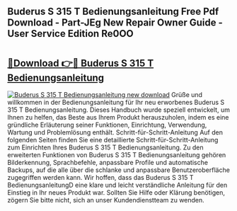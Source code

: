 ## Buderus S 315 T Bedienungsanleitung Free Pdf Download - Part-JEg New Repair Owner Guide - User Service Edition Re0OO

# <h2><a href="http://df0j5su.blite.top/?on=Buderus+S+315+T+Bedienungsanleitung">🔗Download 👉🔴 Buderus S 315 T Bedienungsanleitung</a></h2>

[![Buderus S 315 T Bedienungsanleitung new download](https://i.imgur.com/lujVjoI.png)](http://df0j5su.blite.top/?on=Buderus+S+315+T+Bedienungsanleitung)
Grüße und willkommen in der Bedienungsanleitung für Ihr neu erworbenes Buderus S 315 T Bedienungsanleitung. Dieses Handbuch wurde speziell entwickelt, um Ihnen zu helfen, das Beste aus Ihrem Produkt herauszuholen, indem es eine gründliche Erläuterung seiner Funktionen, Einrichtung, Verwendung, Wartung und Problemlösung enthält. Schritt-für-Schritt-Anleitung Auf den folgenden Seiten finden Sie eine detaillierte Schritt-für-Schritt-Anleitung zum Einrichten Ihres Buderus S 315 T Bedienungsanleitung. Zu den erweiterten Funktionen von Buderus S 315 T Bedienungsanleitung gehören Bilderkennung, Sprachbefehle, anpassbare Profile und automatische Backups, auf die alle über die schlanke und anpassbare Benutzeroberfläche zugegriffen werden kann. Wir hoffen, dass das Buderus S 315 T BedienungsanleitungD eine klare und leicht verständliche Anleitung für den Einstieg in Ihr neues Produkt war. Sollten Sie Hilfe oder Klärung benötigen, zögern Sie bitte nicht, sich an unser Kundendienstteam zu wenden.
